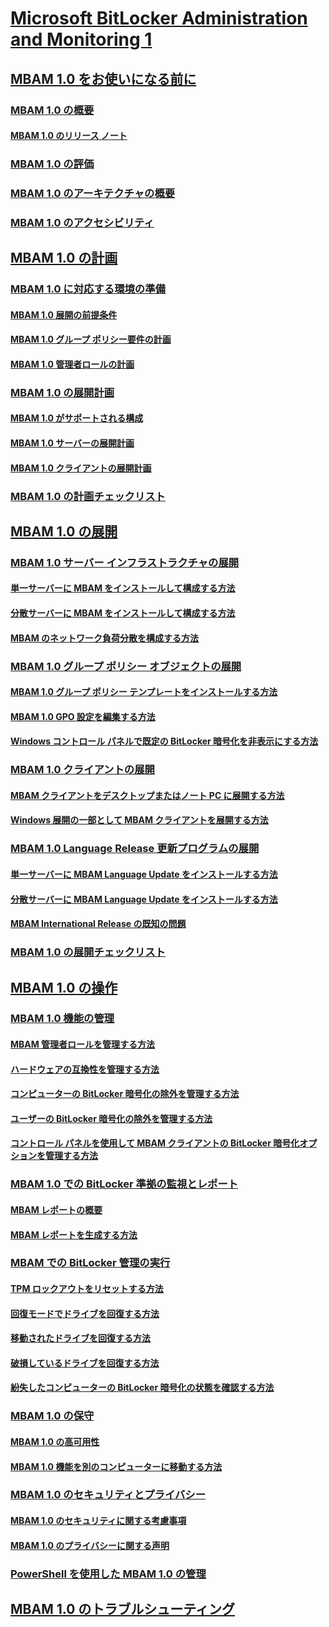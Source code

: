 # [Microsoft BitLocker Administration and Monitoring 1](index.md)
## [MBAM 1.0 をお使いになる前に](getting-started-with-mbam-10.md)
### [MBAM 1.0 の概要](about-mbam-10.md)
#### [MBAM 1.0 のリリース ノート](release-notes-for-mbam-10.md)
### [MBAM 1.0 の評価](evaluating-mbam-10.md)
### [MBAM 1.0 のアーキテクチャの概要](high-level-architecture-for-mbam-10.md)
### [MBAM 1.0 のアクセシビリティ](accessibility-for-mbam-10.md)
## [MBAM 1.0 の計画](planning-for-mbam-10.md)
### [MBAM 1.0 に対応する環境の準備](preparing-your-environment-for-mbam-10.md)
#### [MBAM 1.0 展開の前提条件](mbam-10-deployment-prerequisites.md)
#### [MBAM 1.0 グループ ポリシー要件の計画](planning-for-mbam-10-group-policy-requirements.md)
#### [MBAM 1.0 管理者ロールの計画](planning-for-mbam-10-administrator-roles.md)
### [MBAM 1.0 の展開計画](planning-to-deploy-mbam-10.md)
#### [MBAM 1.0 がサポートされる構成](mbam-10-supported-configurations.md)
#### [MBAM 1.0 サーバーの展開計画](planning-for-mbam-10-server-deployment.md)
#### [MBAM 1.0 クライアントの展開計画](planning-for-mbam-10-client-deployment.md)
### [MBAM 1.0 の計画チェックリスト](mbam-10-planning-checklist.md)
## [MBAM 1.0 の展開](deploying-mbam-10.md)
### [MBAM 1.0 サーバー インフラストラクチャの展開](deploying-the-mbam-10-server-infrastructure.md)
#### [単一サーバーに MBAM をインストールして構成する方法](how-to-install-and-configure-mbam-on-a-single-server-mbam-1.md)
#### [分散サーバーに MBAM をインストールして構成する方法](how-to-install-and-configure-mbam-on-distributed-servers-mbam-1.md)
#### [MBAM のネットワーク負荷分散を構成する方法](how-to-configure-network-load-balancing-for-mbam.md)
### [MBAM 1.0 グループ ポリシー オブジェクトの展開](deploying-mbam-10-group-policy-objects.md)
#### [MBAM 1.0 グループ ポリシー テンプレートをインストールする方法](how-to-install-the-mbam-10-group-policy-template.md)
#### [MBAM 1.0 GPO 設定を編集する方法](how-to-edit-mbam-10-gpo-settings.md)
#### [Windows コントロール パネルで既定の BitLocker 暗号化を非表示にする方法](how-to-hide-default-bitlocker-encryption-in-the-windows-control-panel.md)
### [MBAM 1.0 クライアントの展開](deploying-the-mbam-10-client.md)
#### [MBAM クライアントをデスクトップまたはノート PC に展開する方法](how-to-deploy-the-mbam-client-to-desktop-or-laptop-computers-mbam-1.md)
#### [Windows 展開の一部として MBAM クライアントを展開する方法](how-to-deploy-the-mbam-client-as-part-of-a-windows-deployment-mbam-1.md)
### [MBAM 1.0 Language Release 更新プログラムの展開](deploying-the-mbam-10-language-release-update.md)
#### [単一サーバーに MBAM Language Update をインストールする方法](how-to-install-the-mbam-language-update-on-a-single-server-mbam-1.md)
#### [分散サーバーに MBAM Language Update をインストールする方法](how-to-install-the-mbam-language-update-on-distributed-servers-mbam-1.md)
#### [MBAM International Release の既知の問題](known-issues-in-the-mbam-international-release-mbam-1.md)
### [MBAM 1.0 の展開チェックリスト](mbam-10-deployment-checklist.md)
## [MBAM 1.0 の操作](operations-for-mbam-10.md)
### [MBAM 1.0 機能の管理](administering-mbam-10-features.md)
#### [MBAM 管理者ロールを管理する方法](how-to-manage-mbam-administrator-roles-mbam-1.md)
#### [ハードウェアの互換性を管理する方法](how-to-manage-hardware-compatibility-mbam-1.md)
#### [コンピューターの BitLocker 暗号化の除外を管理する方法](how-to-manage-computer-bitlocker-encryption-exemptions.md)
#### [ユーザーの BitLocker 暗号化の除外を管理する方法](how-to-manage-user-bitlocker-encryption-exemptions-mbam-1.md)
#### [コントロール パネルを使用して MBAM クライアントの BitLocker 暗号化オプションを管理する方法](how-to-manage-mbam-client-bitlocker-encryption-options-by-using-the-control-panel-mbam-1.md)
### [MBAM 1.0 での BitLocker 準拠の監視とレポート](monitoring-and-reporting-bitlocker-compliance-with-mbam-10.md)
#### [MBAM レポートの概要](understanding-mbam-reports-mbam-1.md)
#### [MBAM レポートを生成する方法](how-to-generate-mbam-reports-mbam-1.md)
### [MBAM での BitLocker 管理の実行](performing-bitlocker-management-with-mbam.md)
#### [TPM ロックアウトをリセットする方法](how-to-reset-a-tpm-lockout-mbam-1.md)
#### [回復モードでドライブを回復する方法](how-to-recover-a-drive-in-recovery-mode-mbam-1.md)
#### [移動されたドライブを回復する方法](how-to-recover-a-moved-drive-mbam-1.md)
#### [破損しているドライブを回復する方法](how-to-recover-a-corrupted-drive-mbam-1.md)
#### [紛失したコンピューターの BitLocker 暗号化の状態を確認する方法](how-to-determine-the-bitlocker-encryption-state-of-a-lost-computers-mbam-1.md)
### [MBAM 1.0 の保守](maintaining-mbam-10.md)
#### [MBAM 1.0 の高可用性](high-availability-for-mbam-10.md)
#### [MBAM 1.0 機能を別のコンピューターに移動する方法](how-to-move-mbam-10-features-to-another-computer.md)
### [MBAM 1.0 のセキュリティとプライバシー](security-and-privacy-for-mbam-10.md)
#### [MBAM 1.0 のセキュリティに関する考慮事項](security-considerations-for-mbam-10.md)
#### [MBAM 1.0 のプライバシーに関する声明](privacy-statement-for-mbam-10.md)
### [PowerShell を使用した MBAM 1.0 の管理](administering-mbam-10-by-using-powershell.md)
## [MBAM 1.0 のトラブルシューティング](troubleshooting-mbam-10.md)

